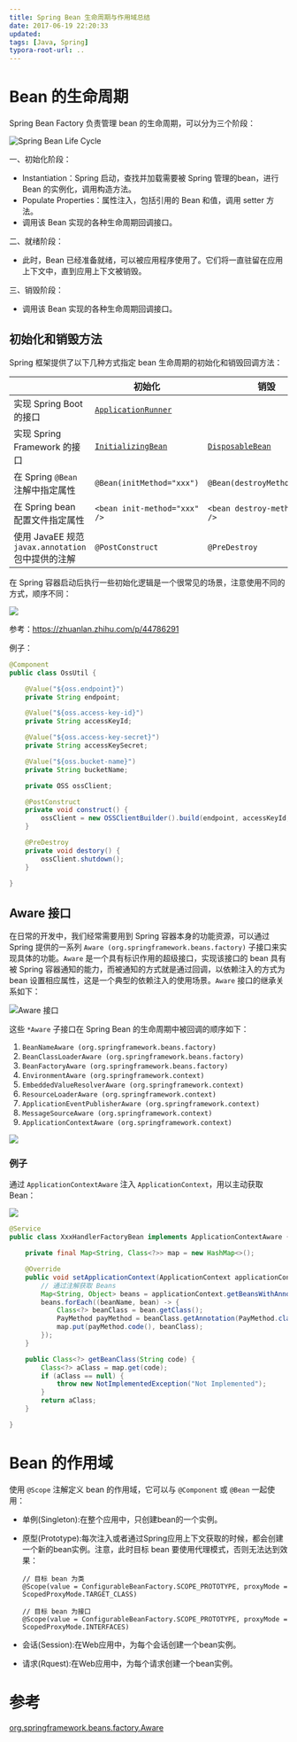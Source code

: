 ```yaml
---
title: Spring Bean 生命周期与作用域总结
date: 2017-06-19 22:20:33
updated:
tags: [Java, Spring]
typora-root-url: ..
---
```


# Bean 的生命周期

Spring Bean Factory 负责管理 bean 的生命周期，可以分为三个阶段：

![Spring Bean Life Cycle](/img/spring/spring-bean-life-cycle.png)

一、初始化阶段：

* Instantiation：Spring 启动，查找并加载需要被 Spring 管理的bean，进行 Bean 的实例化，调用构造方法。
* Populate Properties：属性注入，包括引用的 Bean 和值，调用 setter 方法。
* 调用该 Bean 实现的各种生命周期回调接口。

二、就绪阶段：

* 此时，Bean 已经准备就绪，可以被应用程序使用了。它们将一直驻留在应用上下文中，直到应用上下文被销毁。

三、销毁阶段：

* 调用该 Bean 实现的各种生命周期回调接口。

## 初始化和销毁方法

Spring 框架提供了以下几种方式指定 bean 生命周期的初始化和销毁回调方法：

|                                                    | 初始化                                                       | 销毁                                                         |
| -------------------------------------------------- | ------------------------------------------------------------ | ------------------------------------------------------------ |
| 实现 Spring Boot 的接口                            | [`ApplicationRunner`](https://docs.spring.io/spring-boot/docs/current/api/org/springframework/boot/ApplicationRunner.html) |                                                              |
| 实现 Spring Framework 的接口                       | [`InitializingBean`](https://docs.spring.io/spring-framework/docs/current/javadoc-api/org/springframework/beans/factory/InitializingBean.html) | [`DisposableBean`](https://docs.spring.io/spring-framework/docs/current/javadoc-api/org/springframework/beans/factory/DisposableBean.html) |
| 在 Spring `@Bean` 注解中指定属性                   | `@Bean(initMethod="xxx")`                                    | `@Bean(destroyMethod="xxx")`                                 |
| 在 Spring bean 配置文件指定属性                    | `<bean init-method="xxx" />`                                 | `<bean destroy-method="xxx" />`                              |
| 使用 JavaEE 规范 `javax.annotation` 包中提供的注解 | `@PostConstruct`                                             | `@PreDestroy`                                                |

在 Spring 容器启动后执行一些初始化逻辑是一个很常见的场景，注意使用不同的方式，顺序不同：

![](/img/spring/spring-bean-lifecycle-3.png)

参考：https://zhuanlan.zhihu.com/p/44786291

例子：

```java
@Component
public class OssUtil {

    @Value("${oss.endpoint}")
    private String endpoint;

    @Value("${oss.access-key-id}")
    private String accessKeyId;

    @Value("${oss.access-key-secret}")
    private String accessKeySecret;

    @Value("${oss.bucket-name}")
    private String bucketName;

    private OSS ossClient;

    @PostConstruct
    private void construct() {
        ossClient = new OSSClientBuilder().build(endpoint, accessKeyId, accessKeySecret);
    }

    @PreDestroy
    private void destory() {
        ossClient.shutdown();
    }

}
```

## Aware 接口

在日常的开发中，我们经常需要用到 Spring 容器本身的功能资源，可以通过 Spring 提供的一系列 `Aware (org.springframework.beans.factory)` 子接口来实现具体的功能。`Aware` 是一个具有标识作用的超级接口，实现该接口的 bean 具有被 Spring 容器通知的能力，而被通知的方式就是通过回调，以依赖注入的方式为 bean 设置相应属性，这是一个典型的依赖注入的使用场景。`Aware` 接口的继承关系如下：

![Aware 接口](/img/spring/aware_interface.png)

这些 `*Aware` 子接口在 Spring Bean  的生命周期中被回调的顺序如下：

1. `BeanNameAware (org.springframework.beans.factory)`
2. `BeanClassLoaderAware (org.springframework.beans.factory)`
3. `BeanFactoryAware (org.springframework.beans.factory)`
4. `EnvironmentAware (org.springframework.context)`
5. `EmbeddedValueResolverAware (org.springframework.context)`
6. `ResourceLoaderAware (org.springframework.context)`
7. `ApplicationEventPublisherAware (org.springframework.context)`
8. `MessageSourceAware (org.springframework.context)`
9. `ApplicationContextAware (org.springframework.context)`

![](/img/spring/spring-bean-lifecycle-2.jpg)

### 例子

通过 `ApplicationContextAware` 注入 `ApplicationContext`，用以主动获取 Bean：

![](/img/spring/getBean.png)

```java
@Service
public class XxxHandlerFactoryBean implements ApplicationContextAware {

    private final Map<String, Class<?>> map = new HashMap<>();

    @Override
    public void setApplicationContext(ApplicationContext applicationContext) throws BeansException {
        // 通过注解获取 Beans
        Map<String, Object> beans = applicationContext.getBeansWithAnnotation(PayMethod.class);
        beans.forEach((beanName, bean) -> {
            Class<?> beanClass = bean.getClass();
            PayMethod payMethod = beanClass.getAnnotation(PayMethod.class);
            map.put(payMethod.code(), beanClass);
        });
    }

    public Class<?> getBeanClass(String code) {
        Class<?> aClass = map.get(code);
        if (aClass == null) {
            throw new NotImplementedException("Not Implemented");
        }
        return aClass;
    }

}
```

# Bean 的作用域

使用 `@Scope` 注解定义 bean 的作用域，它可以与 `@Component` 或 `@Bean` 一起使用：

* 单例(Singleton):在整个应用中，只创建bean的一个实例。

* 原型(Prototype):每次注入或者通过Spring应用上下文获取的时候，都会创建一个新的bean实例。注意，此时目标 bean 要使用代理模式，否则无法达到效果：

  ```
  // 目标 bean 为类
  @Scope(value = ConfigurableBeanFactory.SCOPE_PROTOTYPE, proxyMode = ScopedProxyMode.TARGET_CLASS)
  
  // 目标 bean 为接口
  @Scope(value = ConfigurableBeanFactory.SCOPE_PROTOTYPE, proxyMode = ScopedProxyMode.INTERFACES)
  ```

* 会话(Session):在Web应用中，为每个会话创建一个bean实例。

* 请求(Rquest):在Web应用中，为每个请求创建一个bean实例。

# 参考

[org.springframework.beans.factory.Aware](https://docs.spring.io/spring/docs/current/javadoc-api/org/springframework/beans/factory/Aware.html)